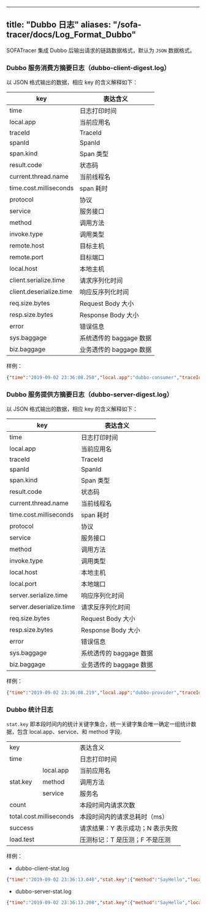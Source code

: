 
---

title: "Dubbo 日志"
aliases: "/sofa-tracer/docs/Log_Format_Dubbo"
---

SOFATracer 集成 Dubbo 后输出请求的链路数据格式，默认为 `JSON` 数据格式。

### Dubbo 服务消费方摘要日志（dubbo-client-digest.log）

以 JSON 格式输出的数据，相应 key 的含义解释如下：

key | 表达含义
--------- | -------------
 time | 日志打印时间
 local.app | 当前应用名
 traceId | TraceId
 spanId | SpanId
 span.kind | Span 类型
 result.code | 状态码
 current.thread.name | 当前线程名
 time.cost.milliseconds | span 耗时
 protocol | 协议
 service | 服务接口
 method | 调用方法
 invoke.type| 调用类型
 remote.host | 目标主机
 remote.port | 目标端口
 local.host | 本地主机
 client.serialize.time | 请求序列化时间
 client.deserialize.time | 响应反序列化时间
 req.size.bytes | Request Body 大小
 resp.size.bytes | Response Body 大小
 error | 错误信息
 sys.baggage | 系统透传的 baggage 数据
 biz.baggage | 业务透传的 baggage 数据

样例：

```json
{"time":"2019-09-02 23:36:08.250","local.app":"dubbo-consumer","traceId":"1e27a79c156743856804410019644","spanId":"0","span.kind":"client","result.code":"00","current.thread.name":"http-nio-8080-exec-2","time.cost.milliseconds":"205ms","protocol":"dubbo","service":"com.glmapper.bridge.boot.service.HelloService","method":"SayHello","invoke.type":"sync","remote.host":"192.168.2.103","remote.port":"20880","local.host":"192.168.2.103","client.serialize.time":35,"client.deserialize.time":5,"req.size.bytes":336,"resp.size.bytes":48,"error":"","sys.baggage":"","biz.baggage":""}
```

### Dubbo 服务提供方摘要日志（dubbo-server-digest.log）

以 JSON 格式输出的数据，相应 key 的含义解释如下：

key | 表达含义
--------- | -------------
 time | 日志打印时间
 local.app | 当前应用名
 traceId | TraceId
 spanId | SpanId
 span.kind | Span 类型
 result.code | 状态码
 current.thread.name | 当前线程名
 time.cost.milliseconds | span 耗时
 protocol | 协议
 service | 服务接口
 method | 调用方法
 invoke.type| 调用类型
 local.host | 本地主机
 local.port | 本地端口
 server.serialize.time | 响应序列化时间
 server.deserialize.time | 请求反序列化时间
 req.size.bytes | Request Body 大小
 resp.size.bytes | Response Body 大小
 error | 错误信息
 sys.baggage | 系统透传的 baggage 数据
 biz.baggage | 业务透传的 baggage 数据

样例：

```json
{"time":"2019-09-02 23:36:08.219","local.app":"dubbo-provider","traceId":"1e27a79c156743856804410019644","spanId":"0","span.kind":"server","result.code":"00","current.thread.name":"DubboServerHandler-192.168.2.103:20880-thread-2","time.cost.milliseconds":"9ms","protocol":"dubbo","service":"com.glmapper.bridge.boot.service.HelloService","method":"SayHello","local.host":"192.168.2.103","local.port":"62443","server.serialize.time":0,"server.deserialize.time":27,"req.size.bytes":336,"resp.size.bytes":0,"error":"","sys.baggage":"","biz.baggage":""}
```

### Dubbo 统计日志

`stat.key` 即本段时间内的统计关键字集合，统一关键字集合唯一确定一组统计数据，包含 local.app、service、和 method 字段.

<table>
   <tr>
      <td colspan="2">key</td>
      <td>表达含义</td>
   </tr>
   <tr>
      <td colspan="2">time</td>
      <td>日志打印时间</td>
   </tr>
   <tr>
      <td rowspan="3">stat.key</td>
      <td>local.app</td>
      <td>当前应用名</td>
   </tr>
   <tr>
      <td>method</td>
      <td>调用方法</td>
   </tr>
   <tr>
      <td> service </td>
      <td>服务名</td>
   </tr>
   <tr>
      <td colspan="2">count</td>
      <td>本段时间内请求次数</td>
   </tr>
   <tr>
      <td colspan="2">total.cost.milliseconds</td>
      <td>本段时间内的请求总耗时（ms）</td>
   </tr>
   <tr>
      <td colspan="2">success</td>
      <td>请求结果：Y 表示成功；N 表示失败</td>
   </tr>
   <tr>
      <td colspan="2">load.test</td>
      <td>压测标记：T 是压测；F 不是压测</td>
   </tr>
</table>

样例：

* dubbo-client-stat.log

```json
{"time":"2019-09-02 23:36:13.040","stat.key":{"method":"SayHello","local.app":"dubbo-consumer","service":"com.glmapper.bridge.boot.service.HelloService"},"count":1,"total.cost.milliseconds":205,"success":"true","load.test":"F"}
```

* dubbo-server-stat.log

```json
{"time":"2019-09-02 23:36:13.208","stat.key":{"method":"SayHello","local.app":"dubbo-provider","service":"com.glmapper.bridge.boot.service.HelloService"},"count":1,"total.cost.milliseconds":9,"success":"true","load.test":"F"}
```
